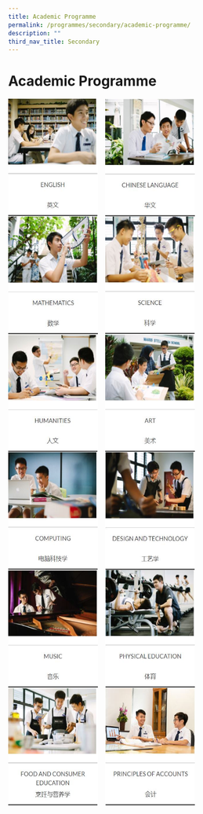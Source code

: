 ```yaml
---
title: Academic Programme
permalink: /programmes/secondary/academic-programme/
description: ""
third_nav_title: Secondary
---
```

# Academic Programme

<p><a href="https://staging.d2r0kwuamjw0vo.amplifyapp.com/programmes/secondary/academic-programme/english/">
<img src="/images/Academic%20Programme/Secondary/English%20(sec).jpg" style="width:183px;height:240px;margin-right:15px;" align = "left">
</a></p>

<p><a href="https://staging.d2r0kwuamjw0vo.amplifyapp.com/programmes/secondary/academic-programme/chinese-language/">
<img src="/images/Academic%20Programme/Secondary/Chinese%20Language%20(sec).jpg" style="width:183px;height:240px;margin-right:15px;" align = "left">
</a></p>


<p><a href="https://staging.d2r0kwuamjw0vo.amplifyapp.com/programmes/secondary/academic-programme/mathematics/">
<img src="/images/Academic%20Programme/Secondary/Mathematics%20(sec).jpg" style="width:183px;height:240px;margin-right:15px;" align = "left">
</a></p>

<p><a href="https://staging.d2r0kwuamjw0vo.amplifyapp.com/programmes/secondary/academic-programme/science/">
<img src="/images/Academic%20Programme/Secondary/Science%20(sec).jpg" style="width:183px;height:240px;margin-right:15px;" align = "left">
</a></p>


<br><br><br><br><br>


<p><a href="https://staging.d2r0kwuamjw0vo.amplifyapp.com/programmes/secondary/academic-programme/humanities/">
<img src="/images/Academic%20Programme/Secondary/Humanities%20(sec).jpg" style="width:183px;height:240px;margin-right:15px;" align = "left">
</a></p>


<p><a href="https://staging.d2r0kwuamjw0vo.amplifyapp.com/programmes/secondary/academic-programme/art/">
<img src="/images/Academic%20Programme/Secondary/Art%20(sec).jpg" style="width:183px;height:240px;margin-right:15px;" align = "left">
</a></p>


<p><a href="https://staging.d2r0kwuamjw0vo.amplifyapp.com/programmes/secondary/academic-programme/computing/">
<img src="/images/Academic%20Programme/Secondary/Computing%20(sec).jpg" style="width:183px;height:240px;margin-right:15px;" align = "left">
</a></p>

<p><a href="https://staging.d2r0kwuamjw0vo.amplifyapp.com/programmes/secondary/academic-programme/design-and-technology/">
<img src="/images/Academic%20Programme/Secondary/D&T%20(sec).jpg" style="width:183px;height:240px;margin-right:15px;" align = "left">
</a></p>


<br><br><br><br><br>


<p><a href="https://staging.d2r0kwuamjw0vo.amplifyapp.com/programmes/secondary/academic-programme/music/">
<img src="/images/Academic%20Programme/Secondary/Music%20(sec).jpg" style="width:183px;height:240px;margin-right:15px;" align = "left">
</a></p>

<p><a href="https://staging.d2r0kwuamjw0vo.amplifyapp.com/programmes/secondary/academic-programme/physical-education/">
<img src="/images/Academic%20Programme/Secondary/PE%20(sec).jpg" style="width:183px;height:240px;margin-right:15px;" align = "left">
</a></p>

<p><a href="https://staging.d2r0kwuamjw0vo.amplifyapp.com/programmes/secondary/academic-programme/food-and-consumer-education/">
<img src="/images/Academic%20Programme/Secondary/Food%20&%20Consumer%20Education%20(sec).jpg" style="width:183px;height:240px;margin-right:15px;" align = "left">
</a></p>

<p><a href="https://staging.d2r0kwuamjw0vo.amplifyapp.com/programmes/secondary/academic-programme/principles-of-account/">
<img src="/images/Academic%20Programme/Secondary/POA%20(sec).jpg" style="width:183px;height:240px;margin-right:15px;" align = "left">
</a></p>